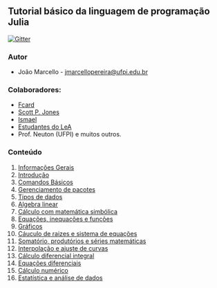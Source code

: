 
## Tutorial básico da linguagem de programação Julia

[![Gitter](https://badges.gitter.im/JuliaLangPt/julia.svg)](https://gitter.im/JuliaLangPt/julia?utm_source=badge&utm_medium=badge&utm_campaign=pr-badge)

### Autor
-  João Marcello - jmarcellopereira@ufpi.edu.br

### Colaboradores:

- [Fcard](https://github.com/fcard)
- [Scott P. Jones](https://github.com/ScottPJones)
- [Ismael](https://github.com/Ismael-VC)
- [Estudantes do LeA](http://www.lea.unb.br)
- Prof. Neuton (UFPI) e muitos outros.

### Conteúdo

 1. [Informações Gerais](./src/info_geral.md)
 2. [Introdução](./src/0-INTRODUCAO-LINGUAGEM-PROGRAMACAO-JULIA.ipynb)
 3. [Comandos Básicos](./src/)
 4. [Gerenciamento de pacotes](./src/2-GERENCIAMENTO-DE-PACOTES.ipynb)
 5. [Tipos de dados](./src/3-TIPOS-DE-DADOS.ipynb)
 6. [Algebra linear](./src/6-ALGEBRA-LINEAR.ipynb)
 7. [Cálculo com matemática simbólica](./src/7-CALCULO-MATEMATICA-SIMBOLICA.ipynb)
 8. [Equações, inequações e funções](./src/8-EQUACOES-INEQUACOES-FUNCOES.ipynb)
 9. [Gráficos](./src/9-GRAFICOS-2D-3D.ipynb)
 10. [Cáuculo de raizes e sistema de equações](./src/10-CALCULO-DE-RAIZES-E-SISTEMAS-DE-EQUACOES.ipynb)
 11. [Somatório, produtórios e séries matemáticas](./src/11-SOMATORIO-PRODUTORIO-SERIES-MATEMATICAS.ipynb)
 12. [Interpolação e ajuste de curvas](./src/12-INTERPOLACAO-E-AJUSTE-DE-CURVAS.ipynb)
 13. [Cálculo diferencial integral](./src/13-CALCULO-DIFERENCIAL-INTEGRAL.ipynb)
 14. [Equações diferenciais](./src/14-EQUACOES-DIFERENCIAIS.ipynb)
 15. [Cálculo numérico](./src/15-CALCULO-NUMERICO.ipynb)
 16. [Estatística e análise de dados](./src/16-ESTATISTICA-E-ANALISE-DE-DADOS.ipynb)
